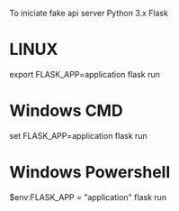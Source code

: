 To iniciate fake api server
Python 3.x
Flask

# LINUX
export FLASK_APP=application
flask run

# Windows CMD
set FLASK_APP=application
flask run

# Windows Powershell
$env:FLASK_APP = "application"
flask run
